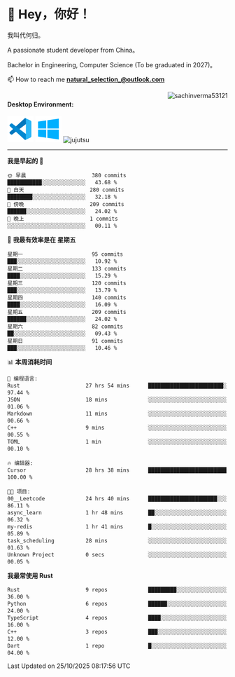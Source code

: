 # 👋 Hey，你好！

我叫代何归。

A passionate student developer from China。

Bachelor in Engineering, Computer Science (To be graduated in 2027)。

📫 How to reach me **natural_selection_@outlook.com**

<div style="display: flex; justify-content: space-between; align-items: flex-start;">
  <div>
    <h4>Desktop Environment: </h4>
    <span>
      <img style="margin: auto;" src="https://raw.githubusercontent.com/sachinverma53121/sachinverma53121/master/icons/vsc.png" alt=vs width="60" height="60"/>
      <img style="margin: auto;" src="https://raw.githubusercontent.com/sachinverma53121/sachinverma53121/master/icons/win10.png" alt=windows10 width="60" height="60"/>
      <img style="margin: auto;" src="https://img2023.cnblogs.com/blog/3292968/202505/3292968-20250515084111916-1835883071.png" alt=jujutsu width="60" height="60"/>
    </span>
  </div>
  <div>
    <img style="margin: auto;" src=https://github-readme-stats.vercel.app/api?username=Natural-selection1&show_icons=true alt=sachinverma53121 />
  </div>
</div>

---

<!--START_SECTION:waka-->
**我是早起的 🐤** 

```text
🌞 早晨                     380 commits         ███████████░░░░░░░░░░░░░░   43.68 % 
🌆 白天                     280 commits         ████████░░░░░░░░░░░░░░░░░   32.18 % 
🌃 傍晚                     209 commits         ██████░░░░░░░░░░░░░░░░░░░   24.02 % 
🌙 晚上                     1 commits           ░░░░░░░░░░░░░░░░░░░░░░░░░   00.11 % 
```
📅 **我最有效率是在 星期五** 

```text
星期一                      95 commits          ███░░░░░░░░░░░░░░░░░░░░░░   10.92 % 
星期二                      133 commits         ████░░░░░░░░░░░░░░░░░░░░░   15.29 % 
星期三                      120 commits         ███░░░░░░░░░░░░░░░░░░░░░░   13.79 % 
星期四                      140 commits         ████░░░░░░░░░░░░░░░░░░░░░   16.09 % 
星期五                      209 commits         ██████░░░░░░░░░░░░░░░░░░░   24.02 % 
星期六                      82 commits          ██░░░░░░░░░░░░░░░░░░░░░░░   09.43 % 
星期日                      91 commits          ███░░░░░░░░░░░░░░░░░░░░░░   10.46 % 
```


📊 **本周消耗时间** 

```text
💬 编程语言: 
Rust                     27 hrs 54 mins      ████████████████████████░   97.44 % 
JSON                     18 mins             ░░░░░░░░░░░░░░░░░░░░░░░░░   01.06 % 
Markdown                 11 mins             ░░░░░░░░░░░░░░░░░░░░░░░░░   00.66 % 
C++                      9 mins              ░░░░░░░░░░░░░░░░░░░░░░░░░   00.55 % 
TOML                     1 min               ░░░░░░░░░░░░░░░░░░░░░░░░░   00.10 % 

🔥 编辑器: 
Cursor                   28 hrs 38 mins      █████████████████████████   100.00 % 

🐱‍💻 项目: 
00__Leetcode             24 hrs 40 mins      ██████████████████████░░░   86.11 % 
async_learn              1 hr 48 mins        ██░░░░░░░░░░░░░░░░░░░░░░░   06.32 % 
my-redis                 1 hr 41 mins        █░░░░░░░░░░░░░░░░░░░░░░░░   05.89 % 
task_scheduling          28 mins             ░░░░░░░░░░░░░░░░░░░░░░░░░   01.63 % 
Unknown Project          0 secs              ░░░░░░░░░░░░░░░░░░░░░░░░░   00.05 % 
```

**我最常使用 Rust** 

```text
Rust                     9 repos             █████████░░░░░░░░░░░░░░░░   36.00 % 
Python                   6 repos             ██████░░░░░░░░░░░░░░░░░░░   24.00 % 
TypeScript               4 repos             ████░░░░░░░░░░░░░░░░░░░░░   16.00 % 
C++                      3 repos             ███░░░░░░░░░░░░░░░░░░░░░░   12.00 % 
Dart                     1 repo              █░░░░░░░░░░░░░░░░░░░░░░░░   04.00 % 
```




 Last Updated on 25/10/2025 08:17:56 UTC
<!--END_SECTION:waka-->
